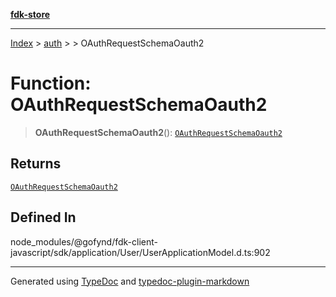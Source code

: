 [**fdk-store**](../../../README.md)
***

[Index](../../../API.md) > [auth](../../README.md) > [<internal>](../README.md) > OAuthRequestSchemaOauth2

# Function: OAuthRequestSchemaOauth2

> **OAuthRequestSchemaOauth2**(): [`OAuthRequestSchemaOauth2`](../type-aliases/type-alias.OAuthRequestSchemaOauth2.md)

## Returns

[`OAuthRequestSchemaOauth2`](../type-aliases/type-alias.OAuthRequestSchemaOauth2.md)

## Defined In

node\_modules/@gofynd/fdk-client-javascript/sdk/application/User/UserApplicationModel.d.ts:902

***
Generated using [TypeDoc](https://typedoc.org/) and [typedoc-plugin-markdown](https://www.npmjs.com/package/typedoc-plugin-markdown)
